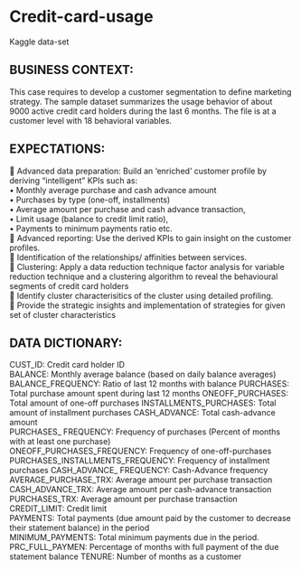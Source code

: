 # Credit-card-usage
Kaggle data-set

## BUSINESS CONTEXT:
This case requires to develop a customer segmentation to define marketing strategy. The sample dataset summarizes the usage behavior of about 9000 active credit card holders during the last 6 months. The file is at a customer level with 18 behavioral variables.     

## EXPECTATIONS:
	Advanced data preparation: Build an ‘enriched’ customer profile by deriving “intelligent” KPIs such as:  
•	Monthly average purchase and cash advance amount  
•	Purchases by type (one-off, installments)  
•	Average amount per purchase and cash advance transaction,  
•	Limit usage (balance to credit limit ratio),  
•	Payments to minimum payments ratio etc.  
	Advanced reporting: Use the derived KPIs to gain insight on the customer profiles.  
	Identification of the relationships/ affinities between services.  
	Clustering: Apply a data reduction technique factor analysis for variable reduction technique and a clustering algorithm to reveal the behavioural segments of credit card holders  
	Identify cluster characterisitics of the cluster using detailed profiling.  
	Provide the strategic insights and implementation of strategies for given set of cluster characteristics  

## DATA DICTIONARY:

CUST_ID: Credit card holder ID  
BALANCE: Monthly average balance (based on daily balance averages) BALANCE_FREQUENCY: Ratio of last 12 months with balance PURCHASES: Total purchase amount spent during last 12 months ONEOFF_PURCHASES: Total amount of one-off purchases INSTALLMENTS_PURCHASES: Total amount of installment purchases CASH_ADVANCE: Total cash-advance amount  
PURCHASES_ FREQUENCY: Frequency of purchases (Percent of months with at least one purchase)  
ONEOFF_PURCHASES_FREQUENCY: Frequency of one-off-purchases PURCHASES_INSTALLMENTS_FREQUENCY: Frequency of installment purchases   CASH_ADVANCE_ FREQUENCY: Cash-Advance frequency AVERAGE_PURCHASE_TRX: Average amount per purchase transaction CASH_ADVANCE_TRX: Average amount per cash-advance transaction PURCHASES_TRX: Average amount per purchase transaction  
CREDIT_LIMIT: Credit limit  
PAYMENTS: Total payments (due amount paid by the customer to decrease their statement balance) in the period  
MINIMUM_PAYMENTS: Total minimum payments due in the period. PRC_FULL_PAYMEN: Percentage of months with full payment of the due statement balance TENURE: Number of months as a customer  
